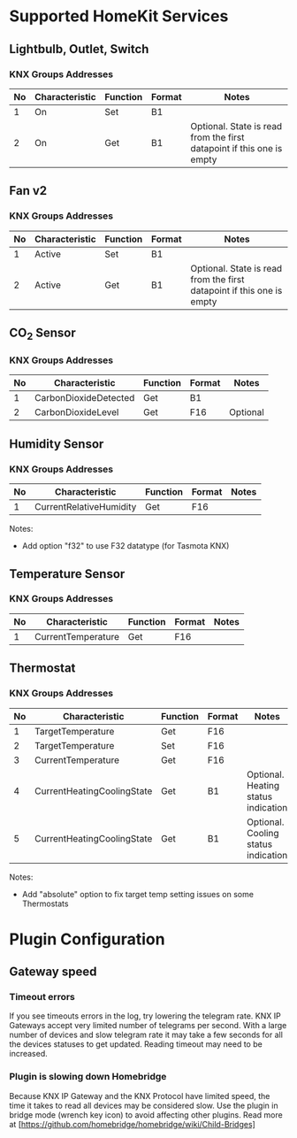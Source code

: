 # Supported HomeKit Services

## Lightbulb, Outlet, Switch

### KNX Groups Addresses
|No|Characteristic|Function|Format|Notes|
|--|--------------|--------|------|-----|
|1 |On|Set|B1||
|2 |On|Get|B1|Optional. State is read from the first datapoint if this one is empty|


## Fan v2

### KNX Groups Addresses
|No|Characteristic|Function|Format|Notes|
|--|--------------|--------|------|-----|
|1 |Active|Set|B1||
|2 |Active|Get|B1|Optional. State is read from the first datapoint if this one is empty|


## CO<sub>2</sub> Sensor

### KNX Groups Addresses
|No|Characteristic|Function|Format|Notes|
|--|--------------|--------|------|-----|
|1 |CarbonDioxideDetected|Get|B1||
|2 |CarbonDioxideLevel|Get|F16|Optional|


## Humidity Sensor

### KNX Groups Addresses
|No|Characteristic|Function|Format|Notes|
|--|--------------|--------|------|-----|
|1 |CurrentRelativeHumidity|Get|F16||

Notes:
- Add option "f32" to use F32 datatype (for Tasmota KNX)


## Temperature Sensor

### KNX Groups Addresses
|No|Characteristic|Function|Format|Notes|
|--|--------------|--------|------|-----|
|1 |CurrentTemperature|Get|F16||


## Thermostat

### KNX Groups Addresses
|No|Characteristic|Function|Format|Notes|
|--|--------------|--------|------|-----|
|1 |TargetTemperature|Get|F16||
|2 |TargetTemperature|Set|F16||
|3 |CurrentTemperature|Get|F16||
|4 |CurrentHeatingCoolingState|Get|B1|Optional. Heating status indication|
|5 |CurrentHeatingCoolingState|Get|B1|Optional. Cooling status indication|

Notes:
- Add "absolute" option to fix target temp setting issues on some Thermostats


# Plugin Configuration
## Gateway speed
### Timeout errors
If you see timeouts errors in the log, try lowering the telegram rate. KNX IP Gateways accept very limited number of telegrams per second.
With a large number of devices and slow telegram rate it may take a few seconds for all the devices statuses to get updated. Reading timeout may need to be increased.
### Plugin is slowing down Homebridge
Because KNX IP Gateway and the KNX Protocol have limited speed, the time it takes to read all devices may be considered slow. Use the plugin in bridge mode (wrench key icon) to avoid affecting other plugins. Read more at [https://github.com/homebridge/homebridge/wiki/Child-Bridges]
